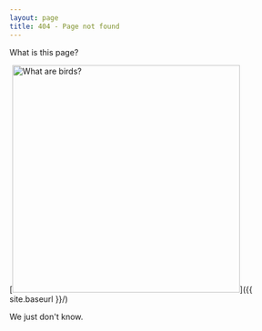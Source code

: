 ```yaml
---
layout: page
title: 404 - Page not found
---
```


What is this page?

[<img src="{{ site.baseurl }}/images/404.jpg" alt="What are birds?" style="width: 400px;"/>]({{ site.baseurl }}/)

We just don't know.

